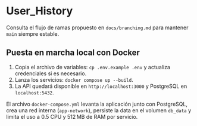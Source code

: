 # User_History

Consulta el flujo de ramas propuesto en `docs/branching.md` para mantener `main` siempre estable.

## Puesta en marcha local con Docker

1. Copia el archivo de variables: `cp .env.example .env` y actualiza credenciales si es necesario.
2. Lanza los servicios: `docker compose up --build`.
3. La API quedará disponible en `http://localhost:3000` y PostgreSQL en `localhost:5432`.

El archivo `docker-compose.yml` levanta la aplicación junto con PostgreSQL, crea una red interna (`app-network`), persiste la data en el volumen `db_data` y limita el uso a 0.5 CPU y 512 MB de RAM por servicio.
